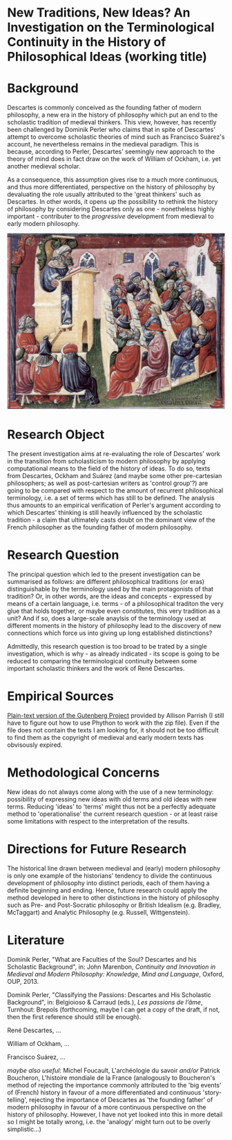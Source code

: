 # New Traditions, New Ideas? An Investigation on the Terminological Continuity in the History of Philosophical Ideas (working title)

# Background
Descartes is commonly conceived as the founding father of modern philosophy, a new era in the history of philosophy which put an end to the scholastic tradition of medieval thinkers. This view, however, has recently been challenged by Dominik Perler who claims that in spite of Descartes' attempt to overcome scholastic theories of mind such as Francisco Suárez's account, he nevertheless remains in the medieval paradigm. This is because, according to Perler, Descartes' seemingly new approach to the theory of mind does in fact draw on the work of William of Ockham, i.e. yet another medieval scholar.

As a consequence, this assumption gives rise to a much more continuous, and thus more differentiated, perspective on the history of philosophy by devaluating the role usually attributed to the 'great thinkers' such as Descartes. In other words, it opens up the possibility to rethink the history of philosophy by considering Descartes only as one - nonetheless highly important - contributer to the *progressive* development from medieval to early modern philosophy.


![](assets/Laurentius_de_Voltolina_001.jpg)


# Research Object
The present investigation aims at re-evaluating the role of Descartes' work in the transition from scholasticism to modern philosophy by applying computational means to the field of the history of ideas. To do so, texts from Descartes, Ockham and Suárez (and maybe some other pre-cartesian philosophers; as well as post-cartesian writers as 'control group'?) are going to be compared with respect to the amount of recurrent philosophical terminology, i.e. a set of terms which has still to be defined. The analysis thus amounts to an empirical verification of Perler's argument according to which Descartes' thinking is still heavily influenced by the scholastic tradition - a claim that ultimately casts doubt on the dominant view of the French philosopher as the founding father of modern philosophy.


# Research Question
The principal question which led to the present investigation can be summarised as follows: are different philosophical traditions (or eras) distinguishable by the terminology used by the main protagonists of that tradition? Or, in other words, are the ideas and concepts - expressed by means of a certain language, i.e. terms - of a philosophical traditon the very glue that holds together, or maybe even constitutes, this very tradition as a unit? And if so, does a large-scale anaylsis of the terminology used at different moments in the history of philosophy lead to the discovery of new connections which force us into giving up long established distinctions?

Admittedly, this research question is too broad to be trated by a single investigation, which is why - as already indicated - its scope is going to be reduced to comparing the terminological continuity between some important scholastic thinkers and the work of René Descartes.



# Empirical Sources

[Plain-text version of the Gutenberg Project](https://github.com/aparrish/gutenberg-dammit) provided by Allison Parrish (I still have to figure out how to use Phython to work with the zip file). Even if the file does not contain the texts I am looking for, it should not be too difficult to find them as the copyright of medieval and early modern texts has obvisously expired.



# Methodological Concerns
New ideas do not always come along with the use of a new terminology: possibility of expressing new ideas with old terms and old ideas with new terms. Reducing 'ideas' to 'terms' might thus not be a perfectly adequate method to 'operationalise' the current research question - or at least raise some limitations with respect to the interpretation of the results.

# Directions for Future Research
The historical line drawn between medieval and (early) modern philosophy is only one example of the historians' tendency to divide the continuous development of philosophy into distinct periods, each of them having a definite beginning and ending. Hence, future research could apply the method developed in here to other distinctions in the history of philosophy such as Pre- and Post-Socratic philosophy or British Idealism (e.g. Bradley, McTaggart) and Analytic Philosophy (e.g. Russell, Wittgenstein).

# Literature
Dominik Perler, "What are Faculties of the Soul? Descartes and his Scholastic Background", in: John Marenbon, *Continuity and Innovation in Medieval and Modern Philosophy: Knowledge, Mind and Language*, Oxford, OUP, 2013.

Dominik Perler, "Classifying the Passions:	Descartes	and	His	Scholastic	Background",	in: Belgioioso & Carraud (eds.), *Les	passions	de l’âme*, Turnhout: Brepols	(forthcoming, maybe I can get a copy of the draft, if not, then the first reference should still be enough).

René Descartes, ...

William of Ockham, ...

Francisco Suárez, ...

*maybe also useful*: Michel Foucault, L'archéologie du savoir *and/or* Patrick Boucheron, L'histoire mondiale de la France (analogously to Boucheron's method of rejecting the importance commonly attributed to the 'big events' of (French) history in favour of a more differentiated and continuous 'story-telling', rejecting the importance of Descartes as 'the founding father' of modern philosophy in favour of a more continuous perspective on the history of philosophy. However, I have not yet looked into this in more detail so I might be totally wrong, i.e. the 'analogy' might turn out to be overly simplistic...)
